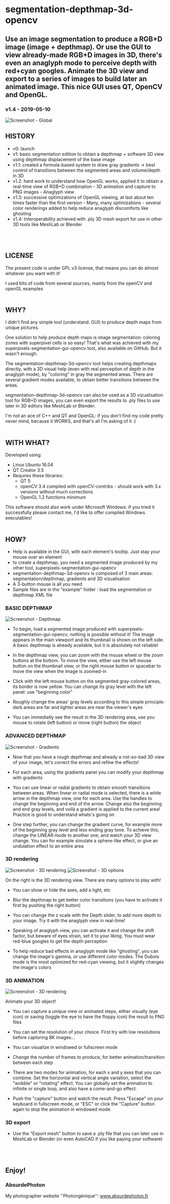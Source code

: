 # segmentation-depthmap-3d-opencv
## Use an image segmentation to produce a RGB+D image (image + depthmap). Or use the GUI to view already-made RGB+D images in 3D, there's even an anaglyph mode to perceive depth with red+cyan googles. Animate the 3D view and export to a series of images to build later an animated image. This nice GUI uses QT, OpenCV and OpenGL.
### v1.4 - 2019-05-10

![Screenshot - Global](screenshots/screenshot-gui.jpg?raw=true)
<br/>

## HISTORY

* v0: launch
* v1: basic segmentation edition to obtain a depthmap + software 3D view using depthmap displacement of the base image
* v1.1: created a formula-based system to draw gray gradients -> best control of transitions between the segmented areas and volume/depth in 3D
* v1.2: hard work to understand how OpenGL works, applied it to obtain a real-time view of RGB+D combination - 3D animation and capture to PNG images - Anaglyph view
* v1.3: successive optimizations of OpenGL viewing, at last about ten times faster than the first version - Many, many optimizations - several color renderings added to help reduce anaglyph discomforts like ghosting
* v1.4: Interoperability achieved with .ply 3D mesh export for use in other 3D tools like MeshLab or Blender
<br/>
<br/>

## LICENSE

The present code is under GPL v3 license, that means you can do almost whatever you want
with it!

I used bits of code from several sources, mainly from the openCV and openGL examples
<br/>
<br/>

## WHY?

I didn't find any simple tool (understand: GUI) to produce depth maps from unique pictures.

One solution to help produce depth maps is image segmentation: coloring zones with superpixel cells is so easy! That's what was achieved with my superpixels-segmentation-gui-opencv tool, also available on GitHub. But it wasn't enough.

The segmentation-depthmap-3d-opencv tool helps creating depthmaps directly, with a 3D visual help (even with real perception of depth in the anaglyph mode), by "coloring" in gray the segmented areas. There are several gradient modes available, to obtain better transitions between the areas.

segmentation-depthmap-3d-opencv can also be used as a 3D vizualisation tool for RGB+D images, you can even export the results to .ply files to use later in 3D editors like MeshLab or Blender.

I'm not an ace of C++ and QT and OpenGL: if you don't find my code pretty never mind, because it WORKS, and that's all I'm asking of it :)
<br/>
<br/>

## WITH WHAT?

Developed using:
* Linux Ubuntu	16.04
* QT Creator 3.5
* Requires these libraries:
  * QT 5
  * openCV 3.4 compiled with openCV-contribs - should work with 3.x versions without much corrections
  * OpenGL 1.2 functions minimum

This software should also work under Microsoft Windows: if you tried it successfully please contact me, I'd like to offer compiled Windows executables!
<br/>
<br/>

## HOW?

* Help is available in the GUI, with each element's tooltip. Just stay your mouse over an element
* to create a depthmap, you need a segmented image produced by my other tool, superpixels-segmentation-gui-opencv
* segmentation-depthmap-3d-opencv is composed of 3 main areas: segmentation/depthmap, gradients and 3D vizualisation
* A 3-button mouse is all you need
* Sample files are in the "example" folder : load the segmentation or depthmap XML file

### BASIC DEPTHMAP

![Screenshot - Depthmap](screenshots/screenshot-depthmap.jpg?raw=true)

* To begin, load a segmented image produced with superpixels-segmentation-gui-opencv, nothing is possible without it! The image appears in the main viewport and its thumbnail is shown on the left side. A basic depthmap is already available, but it is absolutely not reliable!

* In the depthmap view, you can zoom with the mouse wheel or the zoom buttons at the bottom. To move the view, either use the left mouse button on the thumbnail view, or the right mouse button or spacebar to move the view when the image is zoomed-in

* Click with the left mouse button on the segmented gray-colored areas, its border is now yellow. You can change its gray level with the left panel: use "beginning color"

* Roughly change the areas' gray levels according to this simple principle: dark areas are far and lighter areas are near the viewer's eyes

* You can immediatly see the result in the 3D rendering area, use you mouse to rotate (left button) or move (right button) the object
  
### ADVANCED DEPTHMAP

![Screenshot - Gradients](screenshots/screenshot-gradients.jpg?raw=true)

* Now that you have a rough depthmap and already a not-so-bad 3D view of your image, let's correct the errors and refine the effects!

* For each area, using the gradients panel you can modify your depthmap with gradients

* You can use linear or radial gradients to obtain smooth transitions between areas. When linear or radial mode is selected, there is a white arrow in the depthmap view, one for each area. Use the handles to change the beginning and end of the arrow. Change also the beginning and end gray levels, and voilà a gradient is applied to the current area! Practice is good to understand whats's going on

* One step further, you can change the gradient curve, for example more of the beginning gray level and less ending gray tone. To achieve this, change the LINEAR mode to another one, and watch your 3D view change. You can for example simulate a sphere-like effect, or give an undulation effect to an entire area

### 3D rendering

![Screenshot - 3D rendering](screenshots/screenshot-3d-rendering.jpg?raw=true)
![Screenshot - 3D options](screenshots/screenshot-3d-options.jpg?raw=true)

On the right is the 3D rendering view. There are many options to play with!

* You can show or hide the axes, add a light, etc

* Blur the depthmap to get better color transitions (you have to activate it first by pushing the right button)

* You can change the z scale with the Depth slider, to add more depth to your image. Try it with the anaglyph view in real-time!

* Speaking of anaglyph view, you can activate it and change the shift factor, but beware of eyes strain, set it to your liking. You must wear red-blue googles to get the depth perception

* To help reduce bad effects in anaglyph mode like "ghosting", you can change the image's gamma, or use different color modes. The Dubois mode is the most optimized for red-cyan viewing, but it slightly changes the image's colors

### 3D ANIMATION

![Screenshot - 3D rendering](screenshots/screenshot-animation.jpg?raw=true)

Animate your 3D object!

* You can capture a unique view or animated steps, either visually (eye icon) or saving (toggle the eye to have the floppy icon) the result to PNG files

* You can set the resolution of your choice. First try with low resolutions before capturing 8K images...

* You can visualize in windowed or fullscreen mode

* Change the number of frames to produce, for better animation/transition between each step

* There are two modes for animation, for each x and y axes that you can combine. Set the horizontal and vertical angle variation, select the "wobble" or "rotating" effect. You can globally set the animation to infinite or single loop, and also have a come-and-go effect.

* Push the "capture" button and watch the result. Press "Escape" on your keyboard in fullscreen mode, or "ESC" or click the "Capture" button again to stop the animation in windowed mode

### 3D export

* Use the "Export mesh" button to save a .ply file that you can later use in MeshLab or Blender (or even AutoCAD if you like paying your software)
   
<br/>
<br/>

## Enjoy!

### AbsurdePhoton
My photographer website ''Photongénique'': www.absurdephoton.fr


